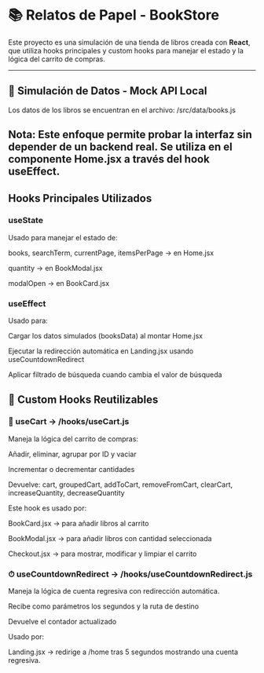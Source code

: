 # 📚 Relatos de Papel - BookStore

Este proyecto es una simulación de una tienda de libros creada con **React**, que utiliza hooks principales y custom hooks para manejar el estado y la lógica del carrito de compras.

---

## 🧪 Simulación de Datos - Mock API Local

Los datos de los libros se encuentran en el archivo: /src/data/books.js

## Nota: Este enfoque permite probar la interfaz sin depender de un backend real. Se utiliza en el componente Home.jsx a través del hook useEffect.


## Hooks Principales Utilizados
### useState
Usado para manejar el estado de:

books, searchTerm, currentPage, itemsPerPage → en Home.jsx

quantity → en BookModal.jsx

modalOpen → en BookCard.jsx

### useEffect
Usado para:

Cargar los datos simulados (booksData) al montar Home.jsx

Ejecutar la redirección automática en Landing.jsx usando useCountdownRedirect

Aplicar filtrado de búsqueda cuando cambia el valor de búsqueda

## 🧩 Custom Hooks Reutilizables
### 🔄 useCart → /hooks/useCart.js
Maneja la lógica del carrito de compras:

Añadir, eliminar, agrupar por ID y vaciar

Incrementar o decrementar cantidades

Devuelve: cart, groupedCart, addToCart, removeFromCart, clearCart, increaseQuantity, decreaseQuantity

Este hook es usado por:

BookCard.jsx → para añadir libros al carrito

BookModal.jsx → para añadir libros con cantidad seleccionada

Checkout.jsx → para mostrar, modificar y limpiar el carrito

### ⏱ useCountdownRedirect → /hooks/useCountdownRedirect.js
Maneja la lógica de cuenta regresiva con redirección automática.

Recibe como parámetros los segundos y la ruta de destino

Devuelve el contador actualizado

Usado por:

Landing.jsx → redirige a /home tras 5 segundos mostrando una cuenta regresiva.

